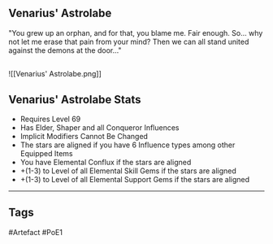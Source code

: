 ## Venarius' Astrolabe
"You grew up an orphan, and for that, you blame me.
Fair enough. So... why not let me erase that pain from your mind?
Then we can all stand united against the demons at the door..."
##
![[Venarius' Astrolabe.png]]
## Venarius' Astrolabe Stats
- Requires Level 69
- Has Elder, Shaper and all Conqueror Influences
- Implicit Modifiers Cannot Be Changed
- The stars are aligned if you have 6 Influence types among other Equipped Items
- You have Elemental Conflux if the stars are aligned
- +(1-3) to Level of all Elemental Skill Gems if the stars are aligned
- +(1-3) to Level of all Elemental Support Gems if the stars are aligned


---
## Tags
#Artefact
#PoE1